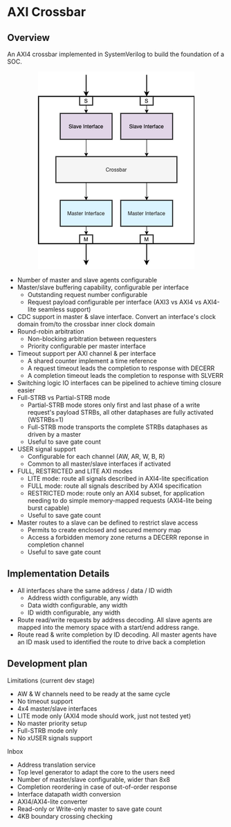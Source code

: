 # AXI Crossbar

## Overview

An AXI4 crossbar implemented in SystemVerilog to build the foundation of a SOC.



<p align="center">
  <!--img width="100" height="100" src=""-->
  <img src="./doc/assets/top-overview.png">
</p>


- Number of master and slave agents configurable
- Master/slave buffering capability, configurable per interface
    - Outstanding request number configurable
    - Request payload configurable per interface (AXI3 vs AXI4 vs AXI4-lite seamless support)
- CDC support in master & slave interface. Convert an interface's clock domain
  from/to the crossbar inner clock domain
- Round-robin arbitration
    - Non-blocking arbitration between requesters
    - Priority configurable per master interface
- Timeout support per AXI channel & per interface
    - A shared counter implement a time reference
    - A request timeout leads the completion to response with DECERR
    - A completion timeout leads the completion to response with SLVERR
- Switching logic IO interfaces can be pipelined to achieve timing closure easier
- Full-STRB vs Partial-STRB mode
    - Partial-STRB mode stores only first and last phase of a write request's payload STRBs,
      all other dataphases are fully activated (WSTRBs=1)
    - Full-STRB mode transports the complete STRBs dataphases as driven by a master
    - Useful to save gate count
- USER signal support
    - Configurable for each channel (AW, AR, W, B, R)
    - Common to all master/slave interfaces if activated
- FULL, RESTRICTED and LITE AXI modes
    - LITE mode: route all signals described in AXI4-lite specification
    - FULL mode: route all signals described by AXI4 specification
    - RESTRICTED mode: route only an AXI4 subset, for application needing to do simple
      memory-mapped requests (AXI4-lite being burst capable)
    - Useful to save gate count
- Master routes to a slave can be defined to restrict slave access
    - Permits to create enclosed and secured memory map
    - Access a forbidden memory zone returns a DECERR reponse in completion channel
    - Useful to save gate count

## Implementation Details

- All interfaces share the same address / data / ID width
    - Address width configurable, any width
    - Data width configurable, any width
    - ID width configurable, any width
- Route read/write requests by address decoding. All slave agents are mapped
  into the memory space with a start/end address range.
- Route read & write completion by ID decoding. All master agents have an ID
  mask used to identified the route to drive back a completion

## Development plan

Limitations (current dev stage)

- AW & W channels need to be ready at the same cycle
- No timeout support
- 4x4 master/slave interfaces
- LITE mode only (AXI4 mode should work, just not tested yet)
- No master priority setup
- Full-STRB mode only
- No xUSER signals support

Inbox

- Address translation service
- Top level generator to adapt the core to the users need
- Number of master/slave configurable, wider than 8x8
- Completion reordering in case of out-of-order response
- Interface datapath width conversion
- AXI4/AXI4-lite converter
- Read-only or Write-only master to save gate count
- 4KB boundary crossing checking
